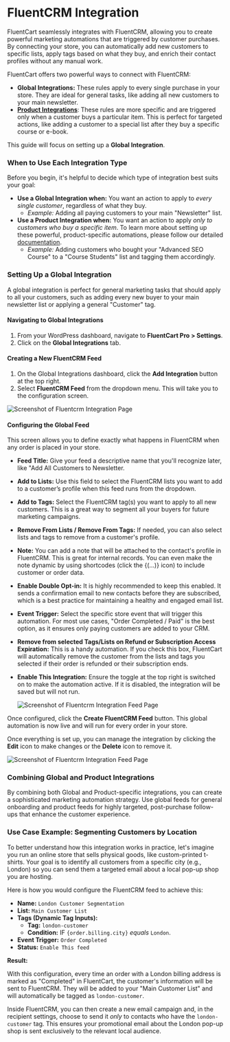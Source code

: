 # FluentCRM Integration

FluentCart seamlessly integrates with FluentCRM, allowing you to create powerful marketing automations that are triggered by customer purchases. By connecting your store, you can automatically add new customers to specific lists, apply tags based on what they buy, and enrich their contact profiles without any manual work.

FluentCart offers two powerful ways to connect with FluentCRM:

* **Global Integrations:** These rules apply to every single purchase in your store. They are ideal for general tasks, like adding all new customers to your main newsletter.
* [**Product Integrations**](/guide/product-types-creation/managing-product-integrations.md): These rules are more specific and are triggered only when a customer buys a particular item. This is perfect for targeted actions, like adding a customer to a special list after they buy a specific course or e-book.

This guide will focus on setting up a **Global Integration**.

### When to Use Each Integration Type

Before you begin, it's helpful to decide which type of integration best suits your goal:

* **Use a Global Integration when:** You want an action to apply to *every single customer*, regardless of what they buy.
    * *Example:* Adding all paying customers to your main "Newsletter" list.
* **Use a Product Integration when:** You want an action to apply *only to customers who buy a specific item*. To learn more about setting up these powerful, product-specific automations, please follow our detailed [documentation](/guide/product-types-creation/managing-product-integrations.md).
    * *Example:* Adding customers who bought your "Advanced SEO Course" to a "Course Students" list and tagging them accordingly.


### Setting Up a Global Integration

A global integration is perfect for general marketing tasks that should apply to all your customers, such as adding every new buyer to your main newsletter list or applying a general "Customer" tag.

#### Navigating to Global Integrations

1.  From your WordPress dashboard, navigate to **FluentCart Pro > Settings**.
2.  Click on the **Global Integrations** tab.

#### Creating a New FluentCRM Feed

1.  On the Global Integrations dashboard, click the **Add Integration** button at the top right.
2.  Select **FluentCRM Feed** from the dropdown menu. This will take you to the configuration screen.

  ![Screenshot of Fluentcrm Integration Page](/images/integrations/fluentcrm/add-integration.png)

#### Configuring the Global Feed

This screen allows you to define exactly what happens in FluentCRM when any order is placed in your store.

* **Feed Title:** Give your feed a descriptive name that you'll recognize later, like "Add All Customers to Newsletter.
* **Add to Lists:** Use this field to select the FluentCRM lists you want to add to a customer’s profile when this feed runs from the dropdown.
* **Add to Tags:** Select the FluentCRM tag(s) you want to apply to all new customers. This is a great way to segment all your buyers for future marketing campaigns.
* **Remove From Lists / Remove From Tags:** If needed, you can also select lists and tags to remove from a customer's profile.
* **Note:** You can add a note that will be attached to the contact's profile in FluentCRM. This is great for internal records. You can even make the note dynamic by using shortcodes (click the {(...)} icon) to include customer or order data.
* **Enable Double Opt-in:** It is highly recommended to keep this enabled. It sends a confirmation email to new contacts before they are subscribed, which is a best practice for maintaining a healthy and engaged email list.
* **Event Trigger:** Select the specific store event that will trigger this automation. For most use cases, "Order Completed / Paid" is the best option, as it ensures only paying customers are added to your CRM.
* **Remove from selected Tags/Lists on Refund or Subscription Access Expiration:** This is a handy automation. If you check this box, FluentCart will automatically remove the customer from the lists and tags you selected if their order is refunded or their subscription ends.
* **Enable This Integration:** Ensure the toggle at the top right is switched on to make the automation active. If it is disabled, the integration will be saved but will not run.

  ![Screenshot of Fluentcrm Integration Feed Page](/images/integrations/fluentcrm/fluentcrm-integration-feed.png)

Once configured, click the **Create FluentCRM Feed** button. This global automation is now live and will run for every order in your store.

Once everything is set up, you can manage the integration by clicking the **Edit** icon to make changes or the **Delete** icon to remove it.

  ![Screenshot of Fluentcrm Integration Feed Page](/images/integrations/fluentcrm/fluentcrm-integration-edit-or-delete.png)

### Combining Global and Product Integrations

By combining both Global and Product-specific integrations, you can create a sophisticated marketing automation strategy. Use global feeds for general onboarding and product feeds for highly targeted, post-purchase follow-ups that enhance the customer experience.

### Use Case Example: Segmenting Customers by Location

To better understand how this integration works in practice, let's imagine you run an online store that sells physical goods, like custom-printed t-shirts. Your goal is to identify all customers from a specific city (e.g., London) so you can send them a targeted email about a local pop-up shop you are hosting.

Here is how you would configure the FluentCRM feed to achieve this:

* **Name:** `London Customer Segmentation`
* **List:** `Main Customer List`
* **Tags (Dynamic Tag Inputs):**
    * **Tag:** `london-customer`
    * **Condition:** IF `{order.billing.city}` *equals* `London`.
* **Event Trigger:** `Order Completed`
* **Status:** `Enable This feed`

**Result:**

With this configuration, every time an order with a London billing address is marked as "Completed" in FluentCart, the customer's information will be sent to FluentCRM. They will be added to your "Main Customer List" and will automatically be tagged as `london-customer`.

Inside FluentCRM, you can then create a new email campaign and, in the recipient settings, choose to send it *only* to contacts who have the `london-customer` tag. This ensures your promotional email about the London pop-up shop is sent exclusively to the relevant local audience.

